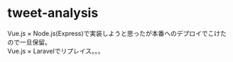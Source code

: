 # tweet-analysis
Vue.js × Node.js(Express)で実装しようと思ったが本番へのデプロイでこけたので一旦保留。  
Vue.js × Laravelでリプレイス。。。
